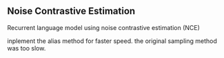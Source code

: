 ## Noise Contrastive Estimation
Recurrent language model using noise contrastive estimation (NCE)

inplement the alias method for faster speed. the original sampling method was too slow.

